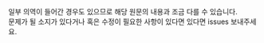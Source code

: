 일부 의역이 들어간 경우도 있으므로 해당 원문의 내용과 조금 다를 수 있습니다. <br/>
문제가 될 소지가 있다거나 혹은 수정이 필요한 사항이 있다면 있다면 issues 보내주세요.